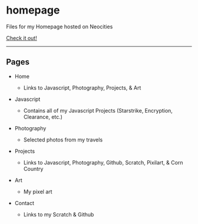 # homepage
Files for my Homepage hosted on Neocities

[Check it out!](https://greybeard42.neocities.org)

---

## Pages

- Home
  - Links to Javascript, Photography, Projects, & Art

- Javascript
  - Contains all of my Javascript Projects (Starstrike, Encryption, Clearance, etc.)

- Photography
  - Selected photos from my travels

- Projects
  - Links to Javascript, Photography, Github, Scratch, Pixilart, & Corn Country

- Art
  - My pixel art

- Contact
  - Links to my Scratch & Github
